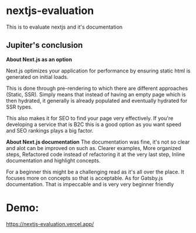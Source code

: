 # nextjs-evaluation

This is to evaluate nextjs and it's documentation

## Jupiter's conclusion

**About Next.js as an option**

Next.js optimizes your application for performance by ensuring static html is generated on initial loads.

This is done through pre-rendering to which there are different approaches (Static, SSR). Simply means that instead of having an empty page which is then hydrated, it generally is already populated and eventually hydrated for SSR types.

This also makes it for SEO to find your page very effectively. If you're developing a service that is B2C this is a good option as you want speed and SEO rankings plays a big factor.

**About Next.js documentation**
The documentation was fine, it's not so clear and alot can be improved on such as. Clearer examples, More organized steps, Refactored code instead of refactoring it at the very last step, Inline documentation and highlight concepts.

For a beginner this might be a challenging read as it's all over the place. It focuses more on concepts so that is acceptable. As for Gatsby.js documentation. That is impeccable and is very very beginner friendly

# Demo:

https://nextjs-evaluation.vercel.app/
